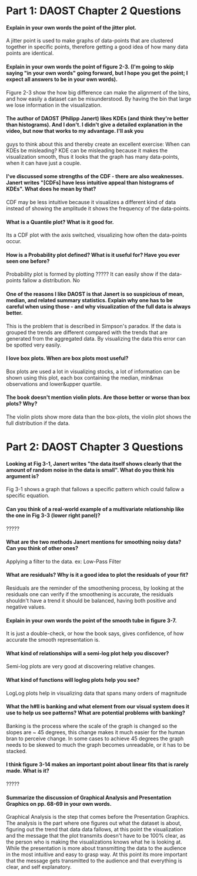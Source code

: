 # Part 1: DAOST Chapter 2 Questions

#### Explain in your own words the point of the jitter plot.
A jitter point is used to make graphs of data-points that are clustered together in specific points, therefore getting a good idea of how many data points are identical.

#### Explain in your own words the point of figure 2-3. (I'm going to skip saying "in your own words" going forward, but I hope you get the point; I expect all answers to be in your own words).
Figure 2-3 show the how big difference can make the alignment of the bins, and how easily a dataset can be misunderstood. By having the bin that large we lose information in the visualization.

#### The author of DAOST (Philipp Janert) likes KDEs (and think they're better than histograms). And I don't. I didn't give a detailed explanation in the video, but now that works to my advantage. I'll ask you
 guys to think about this and thereby create an excellent exercise: When can KDEs be misleading?
KDE can be misleading because it makes the visualization smooth, thus it looks that the graph has many data-points, when it can have just a couple.

#### I've discussed some strengths of the CDF - there are also weaknesses. Janert writes "[CDFs] have less intuitive appeal than histograms of KDEs". What does he mean by that?
CDF may be less intuitive because it visualizes a different kind of data instead of showing the amplitude it shows the frequency of the data-points.

#### What is a Quantile plot? What is it good for.
Its a CDF plot with the axis switched, visualizing how often the data-points occur.

#### How is a Probability plot defined? What is it useful for? Have you ever seen one before?
Probability plot is formed by plotting ????? 
It can easily show if the data-points fallow a distribution.
No

#### One of the reasons I like DAOST is that Janert is so suspicious of mean, median, and related summary statistics. Explain why one has to be careful when using those - and why visualization of the full data is always better.
This is the problem that is described in Simpson's paradox. If the data is grouped the trends are different compared with the trends that are generated from the aggregated data. By visualizing the data this error can be spotted very easily.

#### I love box plots. When are box plots most useful?
Box plots are used a lot in visualizing stocks, a lot of information can be shown using this plot, each box containing the median, min&max observations and lower&upper quartile.

#### The book doesn't mention violin plots. Are those better or worse than box plots? Why?
The violin plots show more data than the box-plots, the violin plot shows the full distribution if the data.

# Part 2: DAOST Chapter 3 Questions

#### Looking at Fig 3-1, Janert writes "the data itself shows clearly that the amount of random noise in the data is small". What do you think his argument is?
Fig 3-1 shows a graph that fallows a specific pattern which could fallow a specific equation.

#### Can you think of a real-world example of a multivariate relationship like the one in Fig 3-3 (lower right panel)?
?????

#### What are the two methods Janert mentions for smoothing noisy data? Can you think of other ones?
Applying a filter to the data. ex: Low-Pass Filter

#### What are residuals? Why is it a good idea to plot the residuals of your fit?
Residuals are the reminder of the smoothening process, by looking at the residuals one can verify if the smoothening is accurate, the residuals shouldn't have a trend it should be balanced, having both positive and negative values. 

#### Explain in your own words the point of the smooth tube in figure 3-7.
It is just a double-check, or how the book says, gives confidence, of how accurate the smooth representation is.

#### What kind of relationships will a semi-log plot help you discover?
Semi-log plots are very good at discovering relative changes.

#### What kind of functions will loglog plots help you see?
LogLog plots help in visualizing data that spans many orders of magnitude

#### What the h#ll is banking and what element from our visual system does it use to help us see patterns? What are potential problems with banking?
Banking is the process where the scale of the graph is changed so the slopes are ~ 45 degrees, this change makes it much easier for the human bran to perceive change. In some cases to achieve 45 degrees the graph needs to be skewed to much the graph becomes unreadable, or it has to be stacked. 

#### I think figure 3-14 makes an important point about linear fits that is rarely made. What is it?
?????

#### Summarize the discussion of Graphical Analysis and Presentation Graphics on pp. 68-69 in your own words.
Graphical Analysis is the step that comes before the Presentation Graphics.
The analysis is the part where one figures out what the dataset is about, figuring out the trend that data data fallows, at this point the visualization and the message that the plot transmits doesn't have to be 100% clear, as the person who is making the visualizations knows what he is looking at. While the presentation is more about transmitting the data to the audience in the most intuitive and easy to grasp way. At this point its more important that the message gets transmitted to the audience and that everything is clear, and self explanatory.

